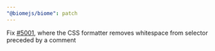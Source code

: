 ```yaml
---
"@biomejs/biome": patch
---
```


Fix [#5001](https://github.com/biomejs/biome/issues/5001), where the CSS formatter removes whitespace from selector preceded by a comment
